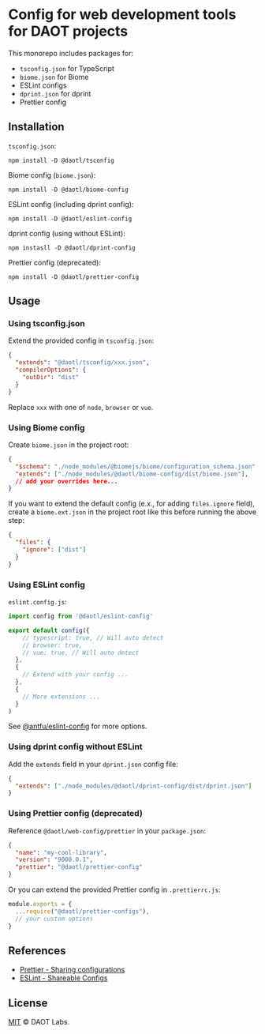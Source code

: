 # Config for web development tools for DAOT projects

This monorepo includes packages for:
- `tsconfig.json` for TypeScript
- `biome.json` for Biome
-  ESLint configs
- `dprint.json` for dprint
- Prettier config

## Installation

`tsconfig.json`:
```shell
npm install -D @daotl/tsconfig
```

Biome config (`biome.json`):
```
npm install -D @daotl/biome-config
```

ESLint config (including dprint config):
```shell
npm install -D @daotl/eslint-config
```

dprint config (using without ESLint):
```shell
npm instasll -D @daotl/dprint-config
```

Prettier config (deprecated):
```shell
npm install -D @daotl/prettier-config
```

## Usage

### Using tsconfig.json

Extend the provided config in `tsconfig.json`:

```json
{
  "extends": "@daotl/tsconfig/xxx.json",
  "compilerOptions": {
    "outDir": "dist"
  }
}
```

Replace `xxx` with one of `node`, `browser` or `vue`.

### Using Biome config

Create `biome.json` in the project root:

```json
{
  "$schema": "./node_modules/@biomejs/biome/configuration_schema.json",
  "extends": ["./node_modules/@daotl/biome-config/dist/biome.json"],
  // add your overrides here...
}
```

If you want to extend the default config (e.x., for adding `files.ignore` field), create a `biome.ext.json` in the project root like this before running the above step:

```json
{
  "files": {
    "ignore": ["dist"]
  }
}
```

### Using ESLint config

`eslint.config.js`:

```js
import config from '@daotl/eslint-config'

export default config({
    // typescript: true, // Will auto detect
    // browser: true,
    // vue: true, // Will auto detect
  },
  {
    // Extend with your config ...
  },
  {
    // More extensions ...
  }
)
```

See [@antfu/eslint-config](https://github.com/antfu/eslint-config#customization) for more options.

### Using dprint config without ESLint

Add the `extends` field in your `dprint.json` config file:

```json
{
  "extends": ["./node_modules/@daotl/dprint-config/dist/dprint.json"]
}
```

### Using Prettier config (deprecated)

Reference `@daotl/web-config/prettier` in your `package.json`:

```json
{
  "name": "my-cool-library",
  "version": "9000.0.1",
  "prettier": "@daotl/prettier-config"
}
```

Or you can extend the provided Prettier config in `.prettierrc.js`:

```javascript
module.exports = {
  ...require("@daotl/prettier-configs"),
  // your custom options
}
```

## References

- [Prettier - Sharing configurations](https://prettier.io/docs/en/configuration.html#sharing-configurations)
- [ESLint - Shareable Configs](https://eslint.org/docs/developer-guide/shareable-configs)

## License

[MIT](LICENSE) © DAOT Labs.
